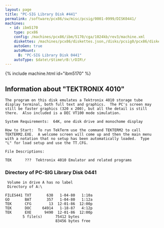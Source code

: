 ```yaml
---
layout: page
title: "PC-SIG Library Disk #441"
permalink: /software/pcx86/sw/misc/pcsig/0001-0999/DISK0441/
machines:
  - id: ibm5170
    type: pcx86
    config: /machines/pcx86/ibm/5170/cga/1024kb/rev3/machine.xml
    diskettes: /machines/pcx86/diskettes.json,/disks/pcsig0/pcx86/diskettes.json
    autoGen: true
    autoMount:
      B: "PC-SIG Library Disk 0441"
    autoType: $date\r$time\rB:\rDIR\r
---
```


{% include machine.html id="ibm5170" %}

## Information about "TEKTRONIX 4010"

    The program on this disk emulates a Tektronix 4010 storage tube
    display terminal, both full text and graphics.  The PC's screen may
    still be faster graphics (320 x 200), but all the detail is still
    there.  Also included is a DEC VT100 mode simulation.
    
    System Requirements:  64K, one disk drive and monochome display
    
    How to Start:  To run TekTerm use the command TEKTERM2 to call
    TEKTERM2.EXE.  A welcome screen will come up and then the main menu
    with a notation that no setup has been automatically loaded.  Type
    "L" for load setup and use the TT.CFG.
    
    File Descriptions:
    
    TEK      ???  Tektronix 4010 Emulator and related programs

### Directory of PC-SIG Library Disk 0441

     Volume in drive A has no label
     Directory of A:\

    FILES441 TXT       638   1-04-80   1:10a
    GO       BAT       357   1-04-80   1:12a
    TEK      CFG        13  12-01-86  12:00p
    TEK      DOC     64914   1-18-87   4:12p
    TEK      EXE      9490  12-01-86  12:00p
            5 file(s)      75412 bytes
                           83456 bytes free
